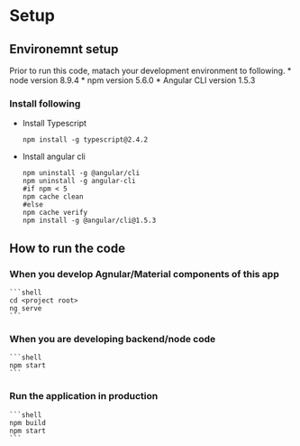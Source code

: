 # Setup

## Environemnt setup
Prior to run this code, matach your development environment to following.
    * node version 8.9.4
    * npm version 5.6.0
    * Angular CLI version 1.5.3

### Install following
* Install Typescript

    ```shell
    npm install -g typescript@2.4.2
    ```
* Install angular cli
    
    ```shell
    npm uninstall -g @angular/cli
    npm uninstall -g angular-cli
    #if npm < 5
    npm cache clean 
    #else
    npm cache verify
    npm install -g @angular/cli@1.5.3
    ```
     

## How to run the code

### When you develop Agnular/Material components of this app
    ```shell
    cd <project root>
    ng serve
    ```

### When you are developing backend/node code
    ```shell
    npm start
    ```
### Run the application in production
    ```shell
    npm build
    npm start
    ```
